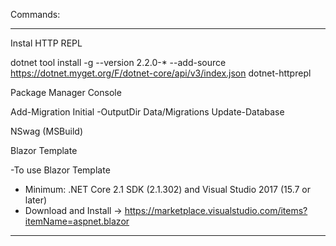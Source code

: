Commands:

-----------------------------------------------------------------------------------------------------

Instal HTTP REPL

dotnet tool install -g --version 2.2.0-* --add-source https://dotnet.myget.org/F/dotnet-core/api/v3/index.json dotnet-httprepl

Package Manager Console

Add-Migration Initial -OutputDir Data/Migrations
Update-Database

NSwag (MSBuild)

<Target Name="NSwag" BeforeTargets="Build">
   <Exec Command="$(NSwagExe) swagger2tsclient /input:cars-swagger.json /namespace:$(RootNamespace) /InjectHttpClient:true /UseBaseUrl:true /output:CarsClient.cs" />
</Target>

Blazor Template

-To use Blazor Template
   - Minimum: .NET Core 2.1 SDK (2.1.302) and Visual Studio 2017 (15.7 or later)
   - Download and Install -> https://marketplace.visualstudio.com/items?itemName=aspnet.blazor

-----------------------------------------------------------------------------------------------------


<Target Name="NSwag" BeforeTargets="Build">
   <Exec Command="$(NSwagExe) swagger2tsclient /input:cars-swagger.json /namespace:$(RootNamespace) /InjectHttpClient:true /UseBaseUrl:true /output:CarsClient.cs" />
</Target>
